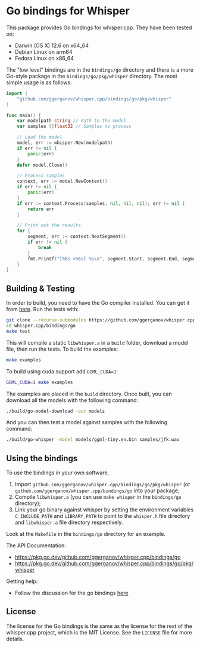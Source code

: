 # Go bindings for Whisper

This package provides Go bindings for whisper.cpp. They have been tested on:

  * Darwin (OS X) 12.6 on x64_64
  * Debian Linux on arm64
  * Fedora Linux on x86_64

The "low level" bindings are in the `bindings/go` directory and there is a more
Go-style package in the `bindings/go/pkg/whisper` directory. The most simple usage
is as follows:

```go
import (
	"github.com/ggerganov/whisper.cpp/bindings/go/pkg/whisper"
)

func main() {
	var modelpath string // Path to the model
	var samples []float32 // Samples to process

	// Load the model
	model, err := whisper.New(modelpath)
	if err != nil {
		panic(err)
	}
	defer model.Close()

	// Process samples
	context, err := model.NewContext()
	if err != nil {
		panic(err)
	}
	if err := context.Process(samples, nil, nil, nil); err != nil {
		return err
	}

	// Print out the results
	for {
		segment, err := context.NextSegment()
		if err != nil {
			break
		}
		fmt.Printf("[%6s->%6s] %s\n", segment.Start, segment.End, segment.Text)
	}
}
```

## Building & Testing

In order to build, you need to have the Go compiler installed. You can get it from [here](https://golang.org/dl/). Run the tests with:

```bash
git clone --recurse-submodules https://github.com/ggerganov/whisper.cpp.git
cd whisper.cpp/bindings/go
make test
```

This will compile a static `libwhisper.a` in a `build` folder, download a model file, then run the tests. To build the examples:

```bash
make examples
```

To build using cuda support add `GGML_CUDA=1`:

```bash
GGML_CUDA=1 make examples
```

The examples are placed in the `build` directory. Once built, you can download all the models with the following command:

```bash
./build/go-model-download -out models
```

And you can then test a model against samples with the following command:

```bash
./build/go-whisper -model models/ggml-tiny.en.bin samples/jfk.wav
```

## Using the bindings

To use the bindings in your own software,

  1. Import `github.com/ggerganov/whisper.cpp/bindings/go/pkg/whisper` (or `github.com/ggerganov/whisper.cpp/bindings/go` into your package;
  2. Compile `libwhisper.a` (you can use `make whisper` in the `bindings/go` directory);
  3. Link your go binary against whisper by setting the environment variables `C_INCLUDE_PATH` and `LIBRARY_PATH`
     to point to the `whisper.h` file directory and `libwhisper.a` file directory respectively.

Look at the `Makefile` in the `bindings/go` directory for an example.

The API Documentation:

  * https://pkg.go.dev/github.com/ggerganov/whisper.cpp/bindings/go
  * https://pkg.go.dev/github.com/ggerganov/whisper.cpp/bindings/go/pkg/whisper

Getting help:

  * Follow the discussion for the go bindings [here](https://github.com/ggerganov/whisper.cpp/discussions/312)

## License

The license for the Go bindings is the same as the license for the rest of the whisper.cpp project, which is the MIT License. See the `LICENSE` file for more details.

